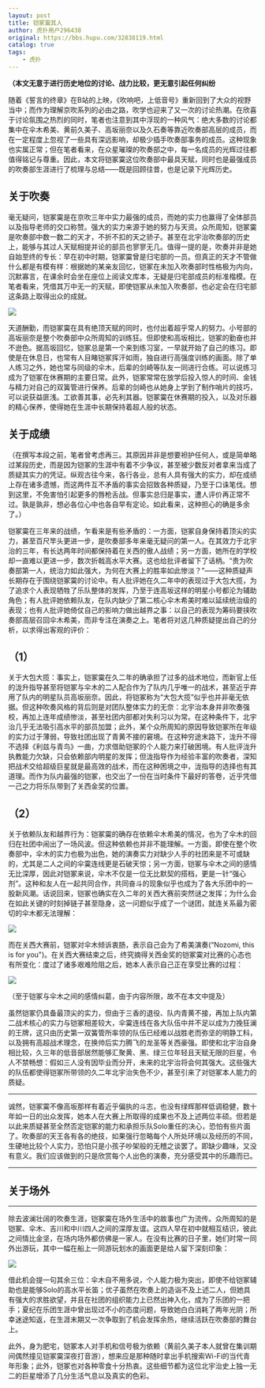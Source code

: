 ```yaml
---
layout: post
title: 铠冢霙其人
author: 虎扑用户296438
original: https://bbs.hupu.com/32838119.html
catalog: true
tags:
    - 虎扑
---
```

**（本文无意于进行历史地位的讨论、战力比较，更无意引起任何纠纷**

随着《誓言的终章》在B站的上映，《吹响吧，上低音号》重新回到了大众的视野当中；而作为理解京吹系列的必由之路，吹学也迎来了又一次的讨论热潮。在欣喜于讨论氛围之热烈的同时，笔者也注意到其中浮现的一种风气：绝大多数的讨论都集中在伞木希美、黄前久美子、高坂丽奈以及久石奏等靠近吹奏部高层的成员，而在一定程度上忽视了一些具有深远影响，却极少插手吹奏部事务的成员。这种现象也实属正常；但在笔者看来，在众星璀璨的吹奏部之中，每一名成员的光辉过往都值得铭记与尊重。因此，本文将铠冢霙这位吹奏部中最具天赋，同时也是最强成员的吹奏部生涯进行了梳理与总结——既是回顾往昔，也是记录下光辉历史。

## 关于吹奏

毫无疑问，铠冢霙是在京吹三年中实力最强的成员，而她的实力也赢得了全体部员以及指导老师的交口称赞。强大的实力来源于她的努力与天资。众所周知，铠冢霙是吹奏部中数一数二的天才，不折不扣的天之骄子。甚至在北宇治吹奏部的历史上，能够与其过人天赋相提并论的部员也寥寥无几。值得一提的是，吹奏并非是她自始至终的专长：早在初中时期，铠冢霙曾是归宅部的一员。但真正的天才不管做什么都是有模有样：根据她的某亲友回忆，铠冢在未加入吹奏部时性格极为内向，沉默寡言，在课余时会坐在座位上阅读文库本，无疑是归宅部成员的标准楷模。在笔者看来，凭借其万中无一的天赋，即使铠冢从未加入吹奏部，也必定会在归宅部这条路上取得出众的成就。

![](https://i.loli.net/2020/03/18/9YcwSTuCWBKPUAs.jpg)

天道酬勤，而铠冢霙在具有绝顶天赋的同时，也付出着超乎常人的努力。小号部的高坂丽奈是整个吹奏部中众所周知的训练狂。但即使和高坂相比，铠冢的勤奋也并不逊色。据高坂回忆，铠冢总是第一个来到练习室，一早就开始了自己的练习。即使是在休息日，也常有人目睹铠冢挥汗如雨，独自进行高强度训练的画面。除了单人练习之外，她也常与同级的伞木，后辈的剑崎等队友一同进行合练。可以说练习成为了铠冢在休赛期的主要日常。此外，铠冢常常在放学后投入惊人的时间、金钱与精力对自己的双簧管进行保养。后辈的剑崎也从她身上学到了制作哨片的技巧，可以说获益匪浅。工欲善其事，必先利其器。铠冢霙在休赛期的投入，以及对乐器的精心保养，使得她在生涯中长期保持着超人般的状态。

## 关于成绩

（在撰写本段之前，笔者曾考虑再三。其原因并非是想要袒护任何人，或是简单略过某段历史，而是因为铠冢的生涯中有着不少争议，甚至被少数反对者拿来当成了质疑其实力的凭证。纵观古往今来，各行各业，总有人具有强大的实力，却在成绩上存在诸多遗憾，而这两件互不矛盾的事实会招致各种质疑，乃至于口诛笔伐。想到这里，不免害怕引起更多的唇枪舌战。但事实总归是事实，遭人评价再正常不过。孰是孰非，想必各位心中也各自早有定论。如此看来，这种担心的确是多余了。）

铠冢霙在三年来的战绩，乍看来是有些矛盾的：一方面，铠冢自身保持着顶尖的实力，甚至百尺竿头更进一步，是吹奏部多年来毫无疑问的第一人。在其效力于北宇治的三年，有长达两年时间都保持着在关西的傲人战绩；另一方面，她所在的学校却一直难以更进一步，数次折戟高水平大赛。这也给批评者留下了话柄。“贵为吹奏部第一人，统治力如此强大，为何在大赛上的胜率如此惨淡？”——这种质疑声长期存在于围绕铠冢霙的讨论中。有人批评她在久二年中的表现过于大包大揽，为了追求个人表现牺牲了乐队整体的发挥，乃至于连高坂这样的明星小号都沦为辅助角色；有人批评她依赖队友，在队内缺少了第二核心伞木希美时难以延续统治级的表现；也有人批评她倚仗自己的影响力做出越界之事：以自己的表现为筹码要挟吹奏部高层召回伞木希美，而非专注在演奏之上。笔者将对这几种质疑提出自己的分析，以求得出客观的评价：

## （1）
关于大包大揽：事实上，铠冢霙在久二年的确承担了过多的战术地位，而新官上任的泷升指导甚至将铠冢与伞木的二人配合作为了队内几乎唯一的战术，甚至近乎弃用了队内的明星队员高坂丽奈。因此，将铠冢称为“大包大揽”似乎也并非毫无依据。但这种吹奏风格的背后则是对团队整体实力的无奈：北宇治本身并非吹奏强校，再加上连年成绩惨淡，甚至社团内部都对失利习以为常。在这种条件下，北宇治几乎无法吸引高水平的部员加盟；此外，某个众所周知的原因导致铠冢所在年级的实力过于薄弱，导致社团出现了青黄不接的窘境。在这种穷途末路下，泷升不得不选择《利兹与青鸟》一曲，力求借助铠冢的个人能力来打破困境。有人批评泷升执教能力欠缺，只会依赖部内明星的发挥；但泷指导作为经验丰富的吹奏者，深知把战术交给超级巨星就是最高效的战术，而在这种困境之中，泷指导的选择也有其道理。而作为队内最强的铠冢，也交出了一份在当时条件下最好的答卷，近乎凭借一己之力将乐队带到了关西金奖的位置。

## （2）
关于依赖队友和越界行为：铠冢霙的确存在依赖伞木希美的情况，也为了伞木的回归在社团中闹出了一场风波。但这种依赖也并非不能理解。一方面，即使在整个吹奏部中，伞木的实力也极为出色，她的演奏实力对缺少人手的社团来是不可或缺的，尤其是二人之间的伞霙连线更是石破天惊；另一方面，铠冢与伞木之间的感情无比深厚，因此对铠冢来说，伞木不仅是一位无比默契的搭档，更是一针“强心剂”。这种和友人在一起共同合作，共同奋斗的现象似乎也成为了各大乐团中的一股新风潮。话说回来，铠冢也确实在久二年的关西大赛前突然谜之发挥；为什么会在如此关键的时刻掉链子甚至隐身，这一问题似乎成了一个谜团，就连关系最为密切的伞木都无法理解：

![](https://i.loli.net/2020/03/18/wdm3InxQr1i74JG.jpg)

而在关西大赛前，铠冢对伞木倾诉衷肠，表示自己会为了希美演奏(“Nozomi, this is for you")。在关西大赛结束之后，终究摘得关西金奖的铠冢霙对比赛的心态也有所变化：度过了诸多艰难险阻之后，她本人表示自己正在享受比赛的过程：

![](https://i.loli.net/2020/03/18/r8K7il41DCqNeSM.jpg)

（至于铠冢与伞木之间的感情纠葛，由于内容所限，故不在本文中提及）

虽然铠冢仍具备最顶尖的实力，但由于三香的退役、队内青黄不接，再加上队内第二战术核心的实力与铠冢相差较大，伞霙连线在各大队伍中并不足以成为力挽狂澜的王牌，这只由历史第一双簧管所率领的队伍已经难以战胜老而弥坚的明静工科，以及拥有高超战术理念，在换帅后实力腾飞的龙圣等关西豪强。即使和北宇治自身相比较，久三年的低音部居然能够汇聚黄、黑、绿三位年轻且天赋无限的巨星，令人不禁畅想：假如三人没有因毕业而分开，未来的北宇治将会何其强大。这些强大的队伍都使得铠冢所带领的久二年北宇治失色不少，甚至引来了对铠冢本人能力的质疑。

 ****
诚然，铠冢霙不像高坂那样有着近乎偏执的斗志，也没有绿辉那样低调稳健，数十年如一日的出众发挥，她本人在大赛上所取得的成果也不及上述两位丰硕。但若是以此来质疑甚至全然否定铠冢的能力和承担乐队Solo重任的决心，恐怕有些片面了。吹奏部的天王各有各的绝技，如果强行忽略每个人所处环境以及经历的不同，生硬地比较个人实力，恐怕只是小孩子吵架般的无稽之谈罢了。即缺少趣味，又没有意义。我们应该做到的只是欣赏每个人出色的演奏，充分感受其中的乐趣而已。

 ****

## 关于场外

 ****
除去波澜壮阔的吹奏生涯，铠冢霙在场外生活中的故事也广为流传。众所周知的是铠冢、伞木、吉川和中川四人之间的深厚友谊。这四人早在初中就相互结识，彼此之间情比金坚，在场内场外都仿佛是一家人。在没有比赛的日子里，她们时常一同外出游玩，其中一幅在船上一同游玩划水的画面更是给人留下深刻印象：

![](https://i.loli.net/2020/03/21/Ic7vaOp8BfUxkuX.png)

借此机会提一句其余三位：伞木自不用多说，个人能力极为突出，即使不给铠冢辅助也是能够Solo的高水平长笛；优子虽然在吹奏上的造诣不及上述二人，但她具有强大的求胜欲望，并且在社团的组织能力上已然出神入化，成为了乐团的一把手；夏纪在乐团生涯中曾出现过不小的态度问题，导致她白白消耗了两年光阴；所幸迷途知返，在生涯末期又一次争取到了机会发挥余热，继续活跃在吹奏部的舞台上。

此外，身为肥宅，铠冢本人对手机和信号极为依赖（黄前久美子本人就曾在集训期间偶然撞见铠冢霙深夜打音游），想来应是那种随时拿出手机搜索Wi-Fi的当代青年形象；此外，铠冢也对各种零食十分热衷。这些细节都为这位北宇治史上独一无二的巨星增添了几分生活气息以及真实的色彩。

